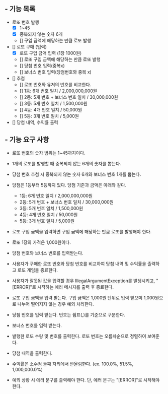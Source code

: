 ## - 기능 목록

- 로또 번호 발행
  - [x] 1~45
  - [x] 중복되지 않는 숫자 6개
  - [] 구입 금액에 해당하는 만큼 로또 발행
- [] 로또 구매 (입력)
  - [x] 로또 구입 금액 입력 (1장 1000원)
  - [] 로또 구입 금액에 해당하는 만큼 로또 발행
  - [] 당첨 번호 입력(중복x)
  - [] 보너스 번호 입력(당첨번호와 중복 x)
- [] 추첨
  - [] 로또 번호와 유저의 번호를 비교한다.
  - [] 1등: 6개 번호 일치 / 2,000,000,000원
  - [] 2등: 5개 번호 + 보너스 번호 일치 / 30,000,000원
  - [] 3등: 5개 번호 일치 / 1,500,000원
  - [] 4등: 4개 번호 일치 / 50,000원
  - [] 5등: 3개 번호 일치 / 5,000원
- [] 당첨 내역, 수익률 출력

## - 기능 요구 사항
- 로또 번호의 숫자 범위는 1~45까지이다.
- 1개의 로또를 발행할 때 중복되지 않는 6개의 숫자를 뽑는다.
- 당첨 번호 추첨 시 중복되지 않는 숫자 6개와 보너스 번호 1개를 뽑는다.
- 당첨은 1등부터 5등까지 있다. 당첨 기준과 금액은 아래와 같다.
    - 1등: 6개 번호 일치 / 2,000,000,000원
    - 2등: 5개 번호 + 보너스 번호 일치 / 30,000,000원
    - 3등: 5개 번호 일치 / 1,500,000원
    - 4등: 4개 번호 일치 / 50,000원
    - 5등: 3개 번호 일치 / 5,000원

- 로또 구입 금액을 입력하면 구입 금액에 해당하는 만큼 로또를 발행해야 한다.
- 로또 1장의 가격은 1,000원이다.
- 당첨 번호와 보너스 번호를 입력받는다.
- 사용자가 구매한 로또 번호와 당첨 번호를 비교하여 당첨 내역 및 수익률을 출력하고 로또 게임을 종료한다.
- 사용자가 잘못된 값을 입력할 경우 IllegalArgumentException를 발생시키고,
  "[ERROR]"로 시작하는 에러 메시지를 출력 후 종료한다.

- 로또 구입 금액을 입력 받는다. 
  구입 금액은 1,000원 단위로 입력 받으며 1,000원으로 나누어 떨어지지 않는 경우 예외 처리한다.
- 당첨 번호를 입력 받는다. 번호는 쉼표(,)를 기준으로 구분한다.
- 보너스 번호를 입력 받는다.

- 발행한 로또 수량 및 번호를 출력한다. 로또 번호는 오름차순으로 정렬하여 보여준다.
- 당첨 내역을 출력한다.
- 수익률은 소수점 둘째 자리에서 반올림한다. (ex. 100.0%, 51.5%, 1,000,000.0%)
- 예외 상황 시 에러 문구를 출력해야 한다. 단, 에러 문구는 "[ERROR]"로 시작해야 한다.

